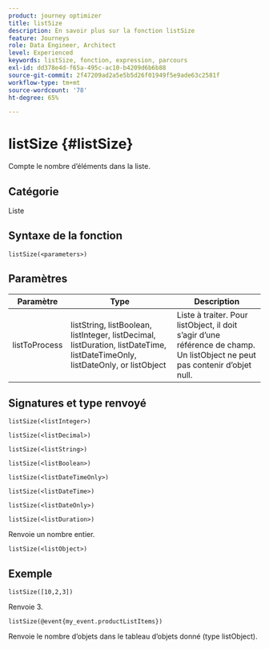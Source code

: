 ```yaml
---
product: journey optimizer
title: listSize
description: En savoir plus sur la fonction listSize
feature: Journeys
role: Data Engineer, Architect
level: Experienced
keywords: listSize, fonction, expression, parcours
exl-id: dd378e4d-f65a-495c-ac10-b4209d6b6b88
source-git-commit: 2f47209ad2a5e5b5d26f01949f5e9ade63c2581f
workflow-type: tm+mt
source-wordcount: '78'
ht-degree: 65%

---
```


# listSize {#listSize}

Compte le nombre d’éléments dans la liste.

## Catégorie

Liste

## Syntaxe de la fonction

`listSize(<parameters>)`

## Paramètres

| Paramètre | Type | Description |
|-----------|------------------|------------------|
| listToProcess | listString, listBoolean, listInteger, listDecimal, listDuration, listDateTime, listDateTimeOnly, listDateOnly, or listObject | Liste à traiter. Pour listObject, il doit s’agir d’une référence de champ. Un listObject ne peut pas contenir d’objet null. |

## Signatures et type renvoyé

`listSize(<listInteger>)`

`listSize(<listDecimal>)`

`listSize(<listString>)`

`listSize(<listBoolean>)`

`listSize(<listDateTimeOnly>)`

`listSize(<listDateTime>)`

`listSize(<listDateOnly>)`

`listSize(<listDuration>)`

Renvoie un nombre entier.

`listSize(<listObject>)`

## Exemple

`listSize([10,2,3])`

Renvoie 3.

`listSize(@event{my_event.productListItems})`

Renvoie le nombre d’objets dans le tableau d’objets donné (type listObject).
